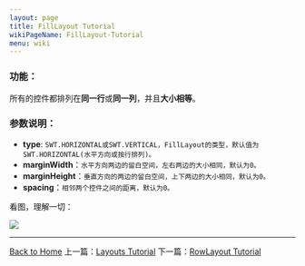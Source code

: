 ```yaml
---
layout: page
title: FillLayout Tutorial
wikiPageName: FillLayout-Tutorial
menu: wiki
---
```


### 功能：

所有的控件都排列在**同一行**或**同一列**，并且**大小相等**。

### 参数说明：

  * **type**: `SWT.HORIZONTAL或SWT.VERTICAL，FillLayout的类型，默认值为SWT.HORIZONTAL(水平方向或按行排列)。`
  * **marginWidth**：`水平方向两边的留白空间，左右两边的大小相同，默认为0。`
  * **marginHeight**：`垂直方向的两边的留白空间，上下两边的大小相同，默认为0。`
  * **spacing**：`相邻两个控件之间的距离，默认为0。`
  
看图，理解一切：

![]({{site.baseurl}}/eclipse.tutorial/wiki/images/image_swt_filllayout.gif)


***
[Back to Home]({{site.baseurl}}/eclipse.tutorial/wiki/) 上一篇：[Layouts Tutorial](http://ecsoya.github.io/eclipse.tutorial/wiki/Layouts-Tutorial) 下一篇：[RowLayout Tutorial]({{site.baseurl}}/eclipse.tutorial/wiki/RowLayout-Tutorial.html)